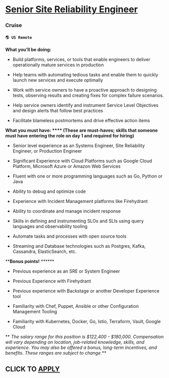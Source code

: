 # [Senior Site Reliability Engineer](https://www.remotewlb.com/apply/senior-site-reliability-engineer-108693)  
### Cruise  
#### `🌎 US Remote`  

****What you’ll be doing:****  

  * Build platforms, services, or tools that enable engineers to deliver operationally mature services in production

  * Help teams with automating tedious tasks and enable them to quickly launch new services and execute optimally

  * Work with service owners to have a proactive approach to designing tests, observing results and creating fixes for complex failure scenarios.

  * Help service owners identify and instrument Service Level Objectives and design alerts that follow best practices

  * Facilitate blameless postmortems and drive effective action items  

****What you must have:** **** (These are must-haves; skills that someone must have entering the role on day 1 and required for hiring)**  

  * Senior level experience as an Systems Engineer, Site Reliability Engineer, or Production Engineer

  * Significant Experience with Cloud Platforms such as Google Cloud Platform, Microsoft Azure or Amazon Web Services

  * Fluent with one or more programming languages such as Go, Python or Java

  * Ability to debug and optimize code 

  * Experience with Incident Management platforms like Firehydrant

  * Ability to coordinate and manage incident response

  * Skills in defining and instrumenting SLOs and SLIs using query languages and observability tooling

  * Automate tasks and processes with open source tools

  * Streaming and Database technologies such as Postgres, Kafka, Cassandra, ElasticSearch, etc.

  

****Bonus points!** ******

  * Previous experience as an SRE or System Engineer

  * Previous Experience with Firehydrant

  * Previous experience with Backstage or another Developer Experience tool

  * Familiarity with Chef, Puppet, Ansible or other Configuration Management Tooling

  * Familiarity with Kubernetes, Docker, Go, Istio, Terraform, Vault, Google Cloud

 ** _The salary range for this position is $122,400 - $180,000. Compensation will vary depending on location, job-related knowledge, skills, and experience. You may also be offered a bonus, long-term incentives, and benefits. These ranges are subject to change._**

  
## CLICK TO [APPLY](https://www.remotewlb.com/apply/senior-site-reliability-engineer-108693)

